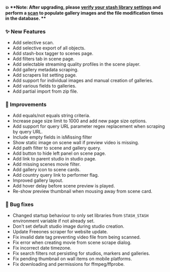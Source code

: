 #### 💥 **Note: After upgrading, please [verify your stash library settings](/settings?tab=configuration) and perform a [scan](/settings?tab=tasks) to populate gallery images and the file modification times in the database. **

### ✨ New Features

- Add selective scan.
- Add selective export of all objects.
- Add stash-box tagger to scenes page.
- Add filters tab in scene page.
- Add selectable streaming quality profiles in the scene player.
- Add gallery metadata scraping.
- Add scrapers list setting page.
- Add support for individual images and manual creation of galleries.
- Add various fields to galleries.
- Add partial import from zip file.

### 🎨 Improvements

- Add equals/not equals string criteria.
- Increase page size limit to 1000 and add new page size options.
- Add support for query URL parameter regex replacement when scraping by query URL.
- Include empty fields in isMissing filter
- Show static image on scene wall if preview video is missing.
- Add path filter to scene and gallery query.
- Add button to hide left panel on scene page.
- Add link to parent studio in studio page.
- Add missing scenes movie filter.
- Add gallery icon to scene cards.
- Add country query link to performer flag.
- Improved gallery layout.
- Add hover delay before scene preview is played.
- Re-show preview thumbnail when mousing away from scene card.

### 🐛 Bug fixes

- Changed startup behaviour to only set libraries from `STASH_STASH` environment variable if not already set.
- Don't set default studio image during studio creation.
- Update Freeones scraper for website update.
- Fix invalid date tag preventing video file from being scanned.
- Fix error when creating movie from scene scrape dialog.
- Fix incorrect date timezone.
- Fix search filters not persisting for studios, markers and galleries.
- Fix pending thumbnail on wall items on mobile platforms.
- Fix downloading and permissions for ffmpeg/ffprobe.
